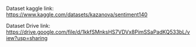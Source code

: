 Dataset kaggle link: https://www.kaggle.com/datasets/kazanova/sentiment140

Dataset Drive link: https://drive.google.com/file/d/1kkfSMnksHS7VDVx8PimSSaPadKQ533bL/view?usp=sharing
